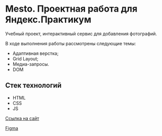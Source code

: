 # Mesto. Проектная работа для Яндекс.Практикум

Учебный проект, интерактивный сервис для добавления фотографий.

В ходе выполнения работы рассмотрены следующие темы:

* Адаптивная верстка;
* Grid Layout;
* Медиа-запросы.
* DOM

## Стек технологий

* HTML
* CSS
* JS

[Ссылка на сайт](https://hikjik.github.io/mesto/)

[Figma](https://www.figma.com/file/2cn9N9jSkmxD84oJik7xL7/JavaScript.-Sprint-4?node-id=0%3A11)
